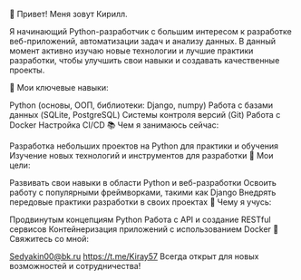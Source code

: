 👋 Привет! Меня зовут Кирилл.

Я начинающий Python-разработчик с большим интересом к разработке веб-приложений, автоматизации задач и анализу данных. В данный момент активно изучаю новые технологии и лучшие практики разработки, чтобы улучшить свои навыки и создавать качественные проекты.

🌟 Мои ключевые навыки:

Python (основы, ООП, библиотеки: Django, numpy)
Работа с базами данных (SQLite, PostgreSQL)
Системы контроля версий (Git)
Работа с Docker
Настройка CI/CD
📚 Чем я занимаюсь сейчас:

Разработка небольших проектов на Python для практики и обучения
Изучение новых технологий и инструментов для разработки
🔭 Мои цели:

Развивать свои навыки в области Python и веб-разработки
Освоить работу с популярными фреймворками, такими как Django
Внедрять передовые практики разработки в своих проектах
🌱 Чему я учусь:

Продвинутым концепциям Python
Работа с API и создание RESTful сервисов
Контейнеризация приложений с использованием Docker
💬 Свяжитесь со мной:

Sedyakin00@bk.ru
https://t.me/Kiray57
Всегда открыт для новых возможностей и сотрудничества!
